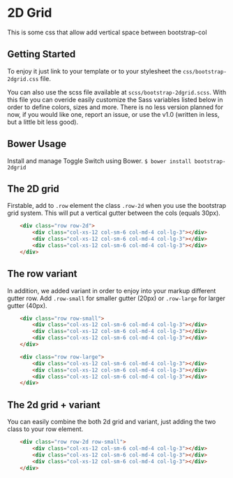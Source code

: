 2D Grid
=======

This is some css that allow add vertical space between bootstrap-col

## Getting Started
To enjoy it just link to your template or to your stylesheet the `css/bootstrap-2dgrid.css` file.

You can also use the scss file available at `scss/bootstrap-2dgrid.scss`. With this file you can overide easily customize the Sass variables listed below in order to define colors, sizes and more. There is no less version planned for now, if you would like one, report an issue, or use the v1.0 (written in less, but a little bit less good).

## Bower Usage
Install and manage Toggle Switch using Bower.
`$ bower install bootstrap-2dgrid`

## The 2D grid
Firstable, add to `.row` element the class `.row-2d` when you use the bootstrap grid system. This will put a vertical gutter between the cols (equals 30px).

```html
    <div class="row row-2d">
        <div class="col-xs-12 col-sm-6 col-md-4 col-lg-3"></div>
        <div class="col-xs-12 col-sm-6 col-md-4 col-lg-3"></div>
        <div class="col-xs-12 col-sm-6 col-md-4 col-lg-3"></div>
    </div>
```

## The row variant
In addition, we added variant in order to enjoy into your markup different gutter row. Add `.row-small` for smaller gutter (20px) or `.row-large` for larger gutter (40px).

```html
    <div class="row row-small">
        <div class="col-xs-12 col-sm-6 col-md-4 col-lg-3"></div>
        <div class="col-xs-12 col-sm-6 col-md-4 col-lg-3"></div>
        <div class="col-xs-12 col-sm-6 col-md-4 col-lg-3"></div>
    </div>
```

```html
    <div class="row row-large">
        <div class="col-xs-12 col-sm-6 col-md-4 col-lg-3"></div>
        <div class="col-xs-12 col-sm-6 col-md-4 col-lg-3"></div>
        <div class="col-xs-12 col-sm-6 col-md-4 col-lg-3"></div>
    </div>
```

## The 2d grid + variant
You can easily combine the both 2d grid and variant, just adding the two class to your row element.
```html
    <div class="row row-2d row-small">
        <div class="col-xs-12 col-sm-6 col-md-4 col-lg-3"></div>
        <div class="col-xs-12 col-sm-6 col-md-4 col-lg-3"></div>
        <div class="col-xs-12 col-sm-6 col-md-4 col-lg-3"></div>
    </div>
```
